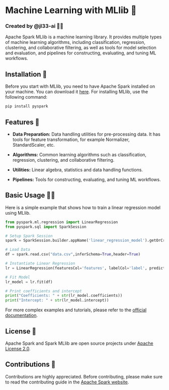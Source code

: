 # Machine Learning with MLlib 🚀
### Created by @jl33-ai 👦🏻

Apache Spark MLlib is a machine learning library. It provides multiple types of machine learning algorithms, including classification, regression, clustering, and collaborative filtering, as well as tools for model selection and evaluation, and pipelines for constructing, evaluating, and tuning ML workflows.

## Installation 🔧
Before you start with MLlib, you need to have Apache Spark installed on your machine. You can download it [here](https://spark.apache.org/downloads.html).
For installing MLlib, use the following command:
```bash
pip install pyspark
```

## Features 🌟

- **Data Preparation:** Data handling utilities for pre-processing data. It has tools for feature transformation, for example Normalizer, StandardScaler, etc.

- **Algorithms:** Common learning algorithms such as classification, regression, clustering, and collaborative filtering.

- **Utilities:** Linear algebra, statistics and data handling functions. 

- **Pipelines:** Tools for constructing, evaluating, and tuning ML workflows. 

## Basic Usage 🚴‍♂️ 

Here is a simple example that shows how to train a linear regression model using MLlib.

```python
from pyspark.ml.regression import LinearRegression
from pyspark.sql import SparkSession

# Setup Spark Session
spark = SparkSession.builder.appName('linear_regression_model').getOrCreate()

# Load Data
df = spark.read.csv("data.csv",inferSchema=True,header=True)

# Instantiate Linear Regression
lr = LinearRegression(featuresCol='features', labelCol='label', predictionCol='prediction')

# Fit Model
lr_model = lr.fit(df)

# Print coefficients and intercept
print("Coefficients: " + str(lr_model.coefficients))
print("Intercept: " + str(lr_model.intercept))
```

For more complex examples and tutorials, please refer to the [official documentation](https://spark.apache.org/docs/latest/ml-guide.html).

## License 📄
Apache Spark and Spark MLlib are open source projects under [Apache License 2.0](http://www.apache.org/licenses/LICENSE-2.0).

## Contributions 🤝
Contributions are highly appreciated. Before contributing, please make sure to read the contributing guide in the [Apache Spark website](https://spark.apache.org/contributing.html).